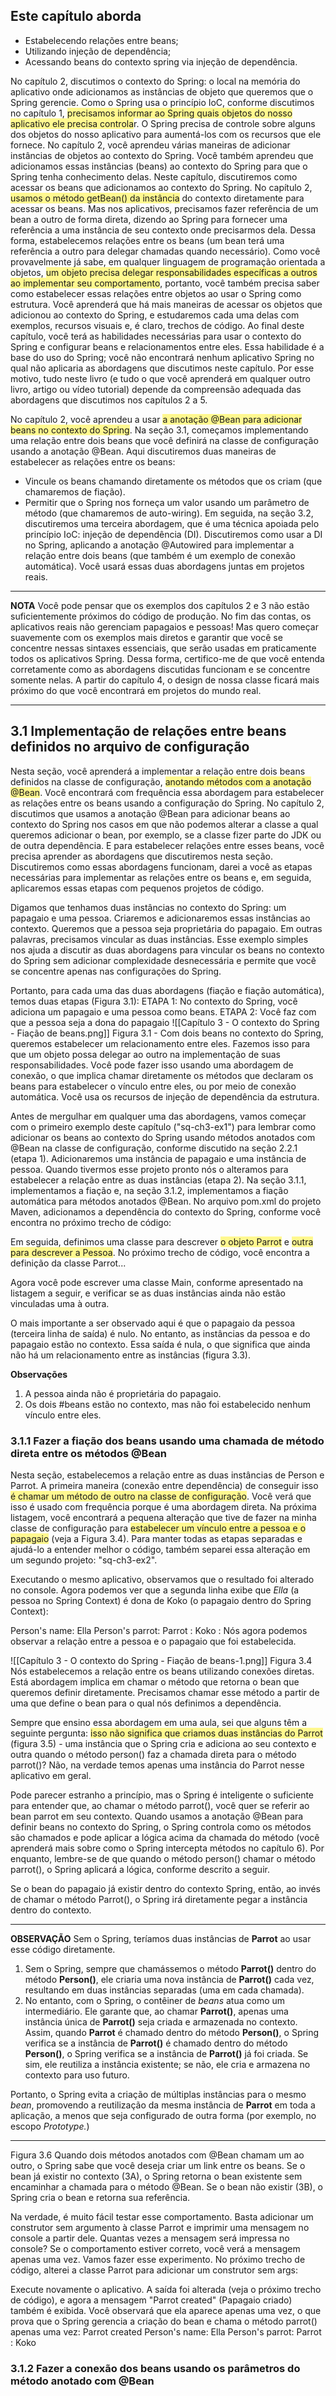 ## Este capítulo aborda
- Estabelecendo relações entre beans;
- Utilizando injeção de dependência;
- Acessando beans do contexto spring via injeção de dependência.

No capítulo 2, discutimos o contexto do Spring: o local na memória do aplicativo onde adicionamos as instâncias de objeto que queremos que o Spring gerencie. Como o Spring usa o princípio IoC, conforme discutimos no capítulo 1, <span style="background:#fff88f">precisamos informar ao Spring quais objetos do nosso aplicativo ele precisa controla</span>r. O Spring precisa de controle sobre alguns dos objetos do nosso aplicativo para aumentá-los com os recursos que ele fornece. No capítulo 2, você aprendeu várias maneiras de adicionar instâncias de objetos ao contexto do Spring. Você também aprendeu que adicionamos essas instâncias (beans) ao contexto do Spring para que o Spring tenha conhecimento delas.
Neste capítulo, discutiremos como acessar os beans que adicionamos ao contexto do Spring. No capítulo 2, <span style="background:#fff88f">usamos o método getBean() da instância</span> do contexto diretamente para acessar os beans. Mas nos aplicativos, precisamos fazer referência de um bean a outro de forma direta, dizendo ao Spring para fornecer uma referência a uma instância de seu contexto onde precisarmos dela. Dessa forma, estabelecemos relações entre os beans (um bean terá uma referência a outro para delegar chamadas quando necessário). Como você provavelmente já sabe, em qualquer linguagem de programação orientada a objetos, <span style="background:#fff88f">um objeto precisa delegar responsabilidades específicas a outros ao implementar seu comportamento</span>, portanto, você também precisa saber como estabelecer essas relações entre objetos ao usar o Spring como estrutura.
Você aprenderá que há mais maneiras de acessar os objetos que adicionou ao contexto do Spring, e estudaremos cada uma delas com exemplos, recursos visuais e, é claro, trechos de código. Ao final deste capítulo, você terá as habilidades necessárias para usar o contexto do Spring e configurar beans e relacionamentos entre eles. Essa habilidade é a base do uso do Spring; você não encontrará nenhum aplicativo Spring no qual não aplicaria as abordagens que discutimos neste capítulo. Por esse motivo, tudo neste livro (e tudo o que você aprenderá em qualquer outro livro, artigo ou vídeo tutorial) depende da compreensão adequada das abordagens que discutimos nos capítulos 2 a 5.

No capítulo 2, você aprendeu a usar <span style="background:#fff88f">a anotação @Bean para adicionar beans no contexto do Spring</span>. Na seção 3.1, começamos implementando uma relação entre dois beans que você definirá na classe de configuração usando a anotação @Bean. Aqui discutiremos duas maneiras de estabelecer as relações entre os beans:
- Vincule os beans chamando diretamente os métodos que os criam (que chamaremos de fiação).
- Permitir que o Spring nos forneça um valor usando um parâmetro de método (que chamaremos de auto-wiring).
Em seguida, na seção 3.2, discutiremos uma terceira abordagem, que é uma técnica apoiada pelo princípio IoC: injeção de dependência (DI). Discutiremos como usar a DI no Spring, aplicando a anotação @Autowired para implementar a relação entre dois beans (que também é um exemplo de conexão automática). Você usará essas duas abordagens juntas em projetos reais.

---
**NOTA**
Você pode pensar que os exemplos dos capítulos 2 e 3 não estão suficientemente próximos do código de produção. No fim das contas, os aplicativos reais não gerenciam papagaios e pessoas! Mas quero começar suavemente com os exemplos mais diretos e garantir que você se concentre nessas sintaxes essenciais, que serão usadas em praticamente todos os aplicativos Spring. Dessa forma, certifico-me de que você entenda corretamente como as abordagens discutidas funcionam e se concentre somente nelas. A partir do capítulo 4, o design de nossa classe ficará mais próximo do que você encontrará em projetos do mundo real.

---
## 3.1 Implementação de relações entre beans definidos no arquivo de configuração
Nesta seção, você aprenderá a implementar a relação entre dois beans definidos na classe de configuração, <span style="background:#fff88f">anotando métodos com a anotação @Bean</span>. Você encontrará com frequência essa abordagem para estabelecer as relações entre os beans usando a configuração do Spring. No capítulo 2, discutimos que usamos a anotação @Bean para adicionar beans ao contexto do Spring nos casos em que não podemos alterar a classe a qual queremos adicionar o bean, por exemplo, se a classe fizer parte do JDK ou de outra dependência. E para estabelecer relações entre esses beans, você precisa aprender as abordagens que discutiremos nesta seção. Discutiremos como essas abordagens funcionam, darei a você as etapas necessárias para implementar as relações entre os beans e, em seguida, aplicaremos essas etapas com pequenos projetos de código.

Digamos que tenhamos duas instâncias no contexto do Spring: um papagaio e uma pessoa. Criaremos e adicionaremos essas instâncias ao contexto. Queremos que a pessoa seja proprietária do papagaio. Em outras palavras, precisamos vincular as duas instâncias. Esse exemplo simples nos ajuda a discutir as duas abordagens para vincular os beans no contexto do Spring sem adicionar complexidade desnecessária e permite que você se concentre apenas nas configurações do Spring.

Portanto, para cada uma das duas abordagens (fiação e fiação automática), temos duas etapas (Figura 3.1):
ETAPA 1: No contexto do Spring, você adiciona um papagaio e uma pessoa como beans.
ETAPA 2: Você faz com que a pessoa seja a dona do papagaio
![[Capítulo 3 - O contexto do Spring - Fiação de beans.png]]
Figura 3.1 - Com dois beans no contexto do Spring, queremos estabelecer um relacionamento entre eles. Fazemos isso para que um objeto possa delegar ao outro na implementação de suas responsabilidades. Você pode fazer isso usando uma abordagem de conexão, o que implica chamar diretamente os métodos que declaram os beans para estabelecer o vínculo entre eles, ou por meio de conexão automática. Você usa os recursos de injeção de dependência da estrutura.

Antes de mergulhar em qualquer uma das abordagens, vamos começar com o primeiro exemplo deste capítulo ("sq-ch3-ex1") para lembrar como adicionar os beans ao contexto do Spring usando métodos anotados com @Bean na classe de configuração, conforme discutido na seção 2.2.1 (etapa 1). Adicionaremos uma instância de papagaio e uma instância de pessoa. Quando tivermos esse projeto pronto nós o alteramos para estabelecer a relação entre as duas instâncias (etapa 2). Na seção 3.1.1, implementamos a fiação e, na seção 3.1.2, implementamos a fiação automática para métodos anotados @Bean. No arquivo pom.xml do projeto Maven, adicionamos a dependência do contexto do Spring, conforme você encontra no próximo trecho de código:

Em seguida, definimos uma classe para descrever <span style="background:#fff88f">o objeto Parrot</span> e <span style="background:#fff88f">outra para descrever a Pessoa</span>. No próximo trecho de código, você encontra a definição da classe Parrot...

Agora você pode escrever uma classe Main, conforme apresentado na listagem a seguir, e verificar se as duas instâncias ainda não estão vinculadas uma à outra.


O mais importante a ser observado aqui é que o papagaio da pessoa (terceira linha de saída) é nulo. No entanto, as instâncias da pessoa e do papagaio estão no contexto. Essa saída é nula, o que significa que ainda não há um relacionamento entre as instâncias (figura 3.3).

**Observações**
1. A pessoa ainda não é proprietária do papagaio.
2. Os dois #beans estão no contexto, mas não foi estabelecido nenhum vínculo entre eles.


### 3.1.1 Fazer a fiação dos beans usando uma chamada de método direta entre os métodos @Bean
Nesta seção, estabelecemos a relação entre as duas instâncias de Person e Parrot. A primeira maneira (conexão entre dependência) de conseguir isso <span style="background:#fff88f">é chamar um método de outro na classe de configuração</span>. Você verá que isso é usado com frequência porque é uma abordagem direta. Na próxima listagem, você encontrará a pequena alteração que tive de fazer na minha classe de configuração para <span style="background:#fff88f">estabelecer um vínculo entre a pessoa e o papagaio</span> (veja a Figura 3.4). Para manter todas as etapas separadas e ajudá-lo a entender melhor o código, também separei essa alteração em um segundo projeto: "sq-ch3-ex2".

Executando o mesmo aplicativo, observamos que o resultado foi alterado no console. Agora podemos ver que a segunda linha exibe que *Ella* (a pessoa no Spring Context) é dona de Koko (o papagaio dentro do Spring Context):

Person's name: Ella
Person's parrot: Parrot : Koko : Nós agora podemos observar a relação entre a pessoa e o papagaio que foi estabelecida.

![[Capítulo 3 - O contexto do Spring - Fiação de beans-1.png]]
Figura 3.4 Nós estabelecemos a relação entre os beans utilizando conexões diretas. Está abordagem implica em chamar o método que retorna o bean que queremos definir diretamente. Precisamos chamar esse método a partir de uma que define o bean para o qual nós definimos a dependência. 

Sempre que ensino essa abordagem em uma aula, sei que alguns têm a seguinte pergunta: <span style="background:#fff88f">isso não significa que criamos duas instâncias do Parrot</span> (figura 3.5) - uma instância que o Spring cria e adiciona ao seu contexto e outra quando o método person() faz a chamada direta para o método parrot()? Não, na verdade temos apenas uma instância do Parrot nesse aplicativo em geral.

Pode parecer estranho a princípio, mas o Spring é inteligente o suficiente para entender que, ao chamar o método parrot(), você quer se referir ao bean parrot em seu contexto. Quando usamos a anotação @Bean para definir beans no contexto do Spring, o Spring controla como os métodos são chamados e pode aplicar a lógica acima da chamada do método (você aprenderá mais sobre como o Spring intercepta métodos no capítulo 6). Por enquanto, lembre-se de que quando o método person() chamar o método parrot(), o Spring aplicará a lógica, conforme descrito a seguir.

Se o bean do papagaio já existir dentro do contexto Spring, então, ao invés de chamar o método Parrot(), o Spring irá diretamente pegar a instância dentro do contexto. 

---
**OBSERVAÇÃO**
Sem o Spring, teríamos duas instâncias de **Parrot** ao usar esse código diretamente.
1. Sem o Spring, sempre que chamássemos o método **Parrot()** dentro do método **Person()**, ele criaria uma nova instância de **Parrot()** cada vez, resultando em duas instâncias separadas (uma em cada chamada).
2. No entanto, com o Spring, o contêiner de *beans* atua como um intermediário. Ele garante que, ao chamar **Parrot()**, apenas uma instância única de **Parrot()** seja criada e armazenada no contexto. Assim, quando **Parrot** é chamado dentro do método **Person()**, o Spring verifica se a instância de **Parrot()** é chamado dentro do método **Person()**, o Spring verifica se a instância de **Parrot()** já foi criada. Se sim, ele reutiliza a instância existente; se não, ele cria e armazena no contexto para uso futuro.

Portanto, o Spring evita a criação de múltiplas instâncias para o mesmo *bean*, promovendo a reutilização da mesma instância de **Parrot** em toda a aplicação, a menos que seja configurado de outra forma (por exemplo, no escopo *Prototype.*)

---



Figura 3.6 Quando dois métodos anotados com @Bean chamam um ao outro, o Spring sabe que você deseja criar um link entre os beans. Se o bean já existir no contexto (3A), o Spring retorna o bean existente sem encaminhar a chamada para o método @Bean. Se o bean não existir (3B), o Spring cria o bean e retorna sua referência.

Na verdade, é muito fácil testar esse comportamento. Basta adicionar um construtor sem argumento à classe Parrot e imprimir uma mensagem no console a partir dele. Quantas vezes a mensagem será impressa no console? Se o comportamento estiver correto, você verá a mensagem apenas uma vez. Vamos fazer esse experimento. No próximo trecho de código, alterei a classe Parrot para adicionar um construtor sem args:

Execute novamente o aplicativo. A saída foi alterada (veja o próximo trecho de código), e agora a mensagem "Parrot created" (Papagaio criado) também é exibida. Você observará que ela aparece apenas uma vez, o que prova que o Spring gerencia a criação do bean e chama o método parrot() apenas uma vez:
Parrot created
Person's name: Ella
Person's parrot: Parrot : Koko

### 3.1.2 Fazer a conexão dos beans usando os parâmetros do método anotado com @Bean

